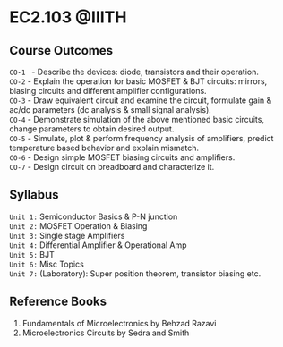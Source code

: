 # EC2.103 @IIITH

## **Course Outcomes**

`CO-1 ` - Describe the devices: diode, transistors and their operation. \
`CO-2` - Explain the operation for basic MOSFET & BJT circuits: mirrors, biasing circuits and different 
amplifier configurations.  \
`CO-3` - Draw equivalent circuit and examine the circuit, formulate gain & ac/dc parameters (dc analysis & 
small signal analysis). \
`CO-4` -  Demonstrate simulation of the above mentioned basic circuits, change parameters to obtain desired 
output. \
`CO-5` - Simulate, plot & perform frequency analysis of amplifiers, predict temperature based behavior and 
explain mismatch. \
`CO-6` - Design simple MOSFET biasing circuits and amplifiers.  \
`CO-7` - Design circuit on breadboard and characterize it. 
## **Syllabus**
`Unit 1:` Semiconductor Basics & P-N junction \
`Unit 2:`  MOSFET Operation & Biasing \
`Unit 3:` Single stage Amplifiers  \
`Unit 4:` Differential Amplifier  & Operational Amp  \
`Unit 5:` BJT  \
`Unit 6:` Misc Topics \
`Unit 7:`  (Laboratory): Super position theorem, transistor biasing etc.   
## **Reference Books**
1. Fundamentals of Microelectronics by Behzad Razavi
2. Microelectronics Circuits by Sedra and Smith
